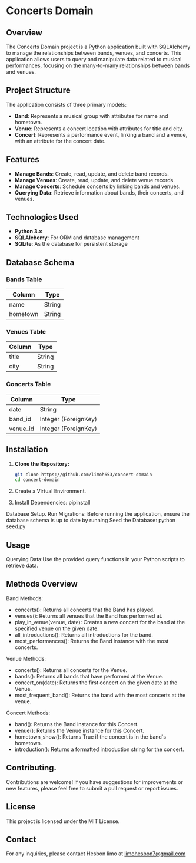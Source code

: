 # Concerts Domain

## Overview
The Concerts Domain project is a Python application built with SQLAlchemy to manage the relationships between bands, venues, and concerts. This application allows users to query and manipulate data related to musical performances, focusing on the many-to-many relationships between bands and venues.

## Project Structure
The application consists of three primary models:
- **Band**: Represents a musical group with attributes for name and hometown.
- **Venue**: Represents a concert location with attributes for title and city.
- **Concert**: Represents a performance event, linking a band and a venue, with an attribute for the concert date.

## Features
- **Manage Bands**: Create, read, update, and delete band records.
- **Manage Venues**: Create, read, update, and delete venue records.
- **Manage Concerts**: Schedule concerts by linking bands and venues.
- **Querying Data**: Retrieve information about bands, their concerts, and venues.

## Technologies Used
- **Python 3.x**
- **SQLAlchemy**: For ORM and database management
- **SQLite**: As the database for persistent storage

## Database Schema
### Bands Table
| Column  | Type   |
|---------|--------|
| name    | String |
| hometown| String |

### Venues Table
| Column | Type   |
|--------|--------|
| title  | String |
| city   | String |

### Concerts Table
| Column    | Type   |
|-----------|--------|
| date      | String |
| band_id   | Integer (ForeignKey) |
| venue_id  | Integer (ForeignKey) |

## Installation

1. **Clone the Repository:**
   ```bash
   git clone https://github.com/limoh653/concert-domain
   cd concert-domain
2. Create a Virtual Environment.

3. Install Dependencies: pipinstall

Database Setup. Run Migrations: Before running the application, ensure the database schema is up to date by running
Seed the Database: python seed.py

## Usage
Querying Data:Use the provided query functions in your Python scripts to retrieve data.

## Methods Overview
Band Methods:
-  concerts(): Returns all concerts that the Band has played.
-  venues(): Returns all venues that the Band has performed at.
-  play_in_venue(venue, date): Creates a new concert for the band at the specified venue on the given date.
-  all_introductions(): Returns all introductions for the band.
-  most_performances(): Returns the Band instance with the most concerts.

Venue Methods:
-  concerts(): Returns all concerts for the Venue.
-  bands(): Returns all bands that have performed at the Venue.
-  concert_on(date): Returns the first concert on the given date at the Venue.
-  most_frequent_band(): Returns the band with the most concerts at the venue.

Concert Methods:
-  band(): Returns the Band instance for this Concert.
-  venue(): Returns the Venue instance for this Concert.
-  hometown_show(): Returns True if the concert is in the band's hometown.
-  introduction(): Returns a formatted introduction string for the concert.

## Contributing.
Contributions are welcome! If you have suggestions for improvements or new features, please feel free to submit a pull request or report issues.

## License
This project is licensed under the MIT License.

## Contact
For any inquiries, please contact Hesbon limo at limohesbon7@gmail.com








